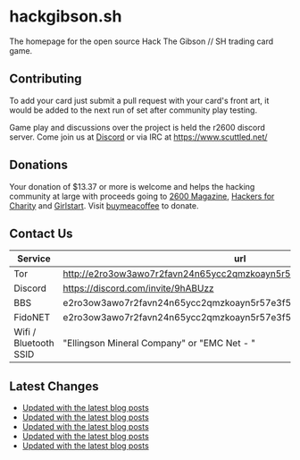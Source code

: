 # hackgibson.sh
The homepage for the open source Hack The Gibson // SH trading card game.


## Contributing

To add your card just submit a pull request with your card's front art, it would be added to the next run of set after community play testing.

Game play and discussions over the project is held the r2600 discord server. Come join us at [Discord](https://discord.com/invite/9hABUzz) or via IRC at https://www.scuttled.net/


## Donations

Your donation of $13.37 or more is welcome and helps the hacking community at large with proceeds going to [2600 Magazine](https://2600.com/), [Hackers for Charity](https://hackersforcharity.org) and [Girlstart](https://girlstart.org).  Visit [buymeacoffee](https://www.buymeacoffee.com/hackgibson.sh) to donate.


## Contact Us

Service | url
-|-
Tor | http://e2ro3ow3awo7r2favn24n65ycc2qmzkoayn5r57e3f56nvjwdcgg32ad.onion
Discord | https://discord.com/invite/9hABUzz
BBS | e2ro3ow3awo7r2favn24n65ycc2qmzkoayn5r57e3f56nvjwdcgg32ad.onion:23
FidoNET | e2ro3ow3awo7r2favn24n65ycc2qmzkoayn5r57e3f56nvjwdcgg32ad.onion:24554
Wifi / Bluetooth SSID | "Ellingson Mineral Company" or "EMC Net - <fidonet address>"

## Latest Changes
<!-- BLOG-POST-LIST:START -->
- [Updated with the latest blog posts](https://github.com/DFW2600/hackgibson.sh/commit/1d5697c9e091e2a70ebc673b40984bc28547f9fc)
- [Updated with the latest blog posts](https://github.com/DFW2600/hackgibson.sh/commit/b370643b7cffe588d067bbb3f01b33254dd7f8e6)
- [Updated with the latest blog posts](https://github.com/DFW2600/hackgibson.sh/commit/3b8598d4c177323153f7af12ab049264b21a5281)
- [Updated with the latest blog posts](https://github.com/DFW2600/hackgibson.sh/commit/7d7270a3129179bf736c6766ad7e1b5d9c6303ad)
- [Updated with the latest blog posts](https://github.com/DFW2600/hackgibson.sh/commit/535b4736a1df00cc2adeac85305461ab1d4d3ee6)
<!-- BLOG-POST-LIST:END -->
